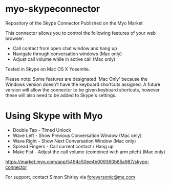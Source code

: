myo-skypeconnector
==============

Repository of the Skype Connector Published on the Myo Market

This connector allows you to control the following features of your web browser:

- Call contact from open chat window and hang up
- Navigate through conversation windows (Mac only)
- Adjust call volume while in active call (Mac only)

Tested in Skype on Mac OS X Yosemite.

Please note: Some features are designated 'Mac Only' because the Windows version doesn't have the keyboard shortcuts assigned. A future version will allow the connector to be given keyboard shortcuts, however these will also need to be added to Skype's settings.


Using Skype with Myo
=====================================

- Double Tap	-	Timed Unlock
- Wave Left	-	Show Previous Conversation Window (Mac only)
- Wave Right	-	Show Next Conversation Window (Mac only)
- Spread Fingers	-	Call current contact / Hang up
- Make Fist	-	Adjust the call volume (combined with arm pitch) (Mac only)


https://market.myo.com/app/5494c50ee4b009360b85a987/skype-connector

For support, contact Simon Shirley via foreversonic@me.com
